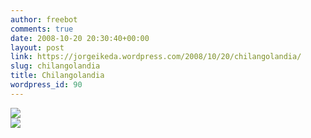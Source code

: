 ```yaml
---
author: freebot
comments: true
date: 2008-10-20 20:30:40+00:00
layout: post
link: https://jorgeikeda.wordpress.com/2008/10/20/chilangolandia/
slug: chilangolandia
title: Chilangolandia
wordpress_id: 90
---
```


[![](http://img373.imageshack.us/img373/4117/hingatumahlx3.jpg)](http://imageshack.us)  
[![](http://img373.imageshack.us/img373/hingatumahlx3.jpg/1/w461.png)](http://g.imageshack.us/img373/hingatumahlx3.jpg/1/)
